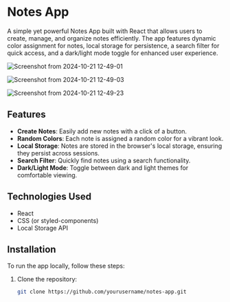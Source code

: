 # Notes App

A simple yet powerful Notes App built with React that allows users to create, manage, and organize notes efficiently. The app features dynamic color assignment for notes, local storage for persistence, a search filter for quick access, and a dark/light mode toggle for enhanced user experience.

![Screenshot from 2024-10-21 12-49-01](https://github.com/user-attachments/assets/7adc15ae-414b-4869-8479-e63331f7d395)

![Screenshot from 2024-10-21 12-49-03](https://github.com/user-attachments/assets/860306b0-7377-4b66-b294-639f4d12951c)

![Screenshot from 2024-10-21 12-49-23](https://github.com/user-attachments/assets/430a5af2-486a-4653-8d06-12174552608b)

## Features

- **Create Notes**: Easily add new notes with a click of a button.
- **Random Colors**: Each note is assigned a random color for a vibrant look.
- **Local Storage**: Notes are stored in the browser's local storage, ensuring they persist across sessions.
- **Search Filter**: Quickly find notes using a search functionality.
- **Dark/Light Mode**: Toggle between dark and light themes for comfortable viewing.

## Technologies Used

- React
- CSS (or styled-components)
- Local Storage API

## Installation

To run the app locally, follow these steps:

1. Clone the repository:
   ```bash
   git clone https://github.com/yourusername/notes-app.git
